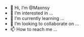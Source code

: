 - 👋 Hi, I’m @Maxnsy
- 👀 I’m interested in ...
- 🌱 I’m currently learning ...
- 💞️ I’m looking to collaborate on ...
- 📫 How to reach me ...

<!---
Maxnsy/Maxnsy is a ✨ special ✨ repository because its `README.md` (this file) appears on your GitHub profile.
You can click the Preview link to take a look at your changes.
--->
